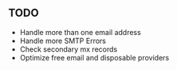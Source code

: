 ## TODO
- Handle more than one email address
- Handle more SMTP Errors
- Check secondary mx records
- Optimize free email and disposable providers
